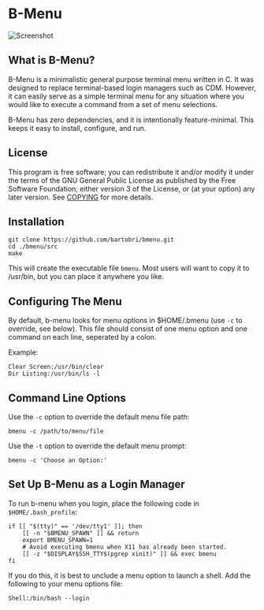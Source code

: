 B-Menu
======

![Screenshot](http://i.imgur.com/QV5Ra8V.png)

What is B-Menu?
---------------

B-Menu is a minimalistic general purpose terminal menu written in C. It was designed to replace
terminal-based login managers such as CDM. However, it can easily serve as a simple terminal menu for
any situation where you would like to execute a command from a set of menu selections.

B-Menu has zero dependencies, and it is intentionally feature-minimal. This keeps it easy to install, 
configure, and run. 

License
-------

This program is free software; you can redistribute it and/or modify it under the terms of the GNU 
General Public License as published by the Free Software Foundation; either version 3 of the License,
or (at your option) any later version.  See [COPYING](COPYING) for more details.

Installation
------------
```
git clone https://github.com/bartobri/bmenu.git
cd ./bmenu/src
make
```

This will create the executable file `bmenu`. Most users will want to copy it to /usr/bin, but you can
place it anywhere you like.

Configuring The Menu
--------------------

By default, b-menu looks for menu options in $HOME/.bmenu (use `-c` to override,  see below). This file
should consist of one menu option and one command on each line, seperated by a colon.

Example:

```
Clear Screen:/usr/bin/clear
Dir Listing:/usr/bin/ls -l
```

Command Line Options
--------------------

Use the `-c` option to override the default menu file path:
```
bmenu -c /path/to/menu/file
```

Use the `-t` option to override the default menu prompt:
```
bmenu -c 'Choose an Option:'
```

Set Up B-Menu as a Login Manager
--------------------------------

To run b-menu when you login, place the following code in `$HOME/.bash_profile`:

```
if [[ "$(tty)" == '/dev/tty1' ]]; then                                                                        
    [[ -n "$BMENU_SPAWN" ]] && return                                                                         
    export BMENU_SPAWN=1                                                                                      
    # Avoid executing bmenu when X11 has already been started.                                                
    [[ -z "$DISPLAY$SSH_TTY$(pgrep xinit)" ]] && exec bmenu                                                   
fi
```

If you do this, it is best to unclude a menu option to launch a shell. Add the following to your menu
options file:

```
Shell:/bin/bash --login
```
